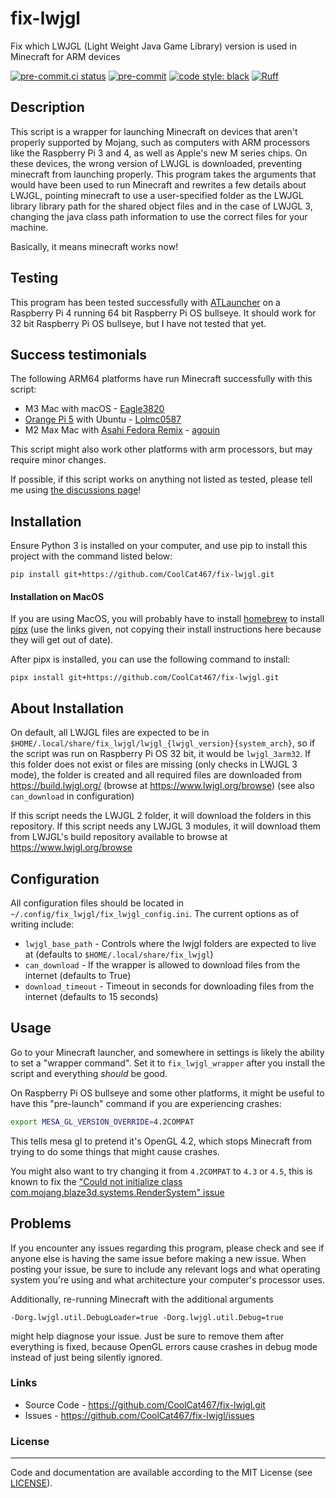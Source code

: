 # fix-lwjgl
Fix which LWJGL (Light Weight Java Game Library) version is used in Minecraft for ARM devices

<!-- BADGIE TIME -->

[![pre-commit.ci status](https://results.pre-commit.ci/badge/github/CoolCat467/fix-lwjgl/main.svg)](https://results.pre-commit.ci/latest/github/CoolCat467/fix-lwjgl/main)
[![pre-commit](https://img.shields.io/badge/pre--commit-enabled-brightgreen?logo=pre-commit)](https://github.com/pre-commit/pre-commit)
[![code style: black](https://img.shields.io/badge/code_style-black-000000.svg)](https://github.com/psf/black)
[![Ruff](https://img.shields.io/endpoint?url=https://raw.githubusercontent.com/astral-sh/ruff/main/assets/badge/v2.json)](https://github.com/astral-sh/ruff)

<!-- END BADGIE TIME -->

## Description
This script is a wrapper for launching Minecraft on devices that aren't properly
supported by Mojang, such as computers with ARM processors like the Raspberry Pi 3 and 4,
as well as Apple's new M series chips.
On these devices, the wrong version of LWJGL is downloaded, preventing minecraft
from launching properly. This program takes the arguments that would have been
used to run Minecraft and rewrites a few details about LWJGL, pointing minecraft
to use a user-specified folder as the LWJGL library library path for the
shared object files and in the case of LWJGL 3, changing the
java class path information to use the correct files for your machine.

Basically, it means minecraft works now!

## Testing
This program has been tested successfully with [ATLauncher](https://github.com/ATLauncher/ATLauncher)
on a Raspberry Pi 4 running 64 bit Raspberry Pi OS bullseye. It should work
for 32 bit Raspberry Pi OS bullseye, but I have not tested that yet.

## Success testimonials
The following ARM64 platforms have run Minecraft successfully with this script:
- M3 Mac with macOS - [Eagle3820](https://github.com/Eagle3820)
- [Orange Pi 5](http://www.orangepi.org/html/hardWare/computerAndMicrocontrollers/details/Orange-Pi-5.html) with Ubuntu - [Lolmc0587](https://github.com/Lolmc0587)
- M2 Max Mac with [Asahi Fedora Remix](https://asahilinux.org/fedora/) - [agouin](https://github.com/agouin)


This script might also work other platforms with arm processors, but may require minor changes.

If possible, if this script works on anything not listed as tested, please
tell me using [the discussions page](https://github.com/CoolCat467/fix-lwjgl/discussions/1)!

## Installation
Ensure Python 3 is installed on your computer, and use pip to
install this project with the command listed below:

```
pip install git+https://github.com/CoolCat467/fix-lwjgl.git
```

#### Installation on MacOS
If you are using MacOS, you will probably have to install [homebrew](https://brew.sh/) to install [pipx](https://pipx.pypa.io/latest/installation/)
(use the links given, not copying their install instructions here because they will get out of date).

After pipx is installed, you can use the following command to install:

```
pipx install git+https://github.com/CoolCat467/fix-lwjgl.git
```

## About Installation
On default, all LWJGL files are expected to be in
`$HOME/.local/share/fix_lwjgl/lwjgl_{lwjgl_version}{system_arch}`, so
if the script was run on Raspberry Pi OS 32 bit, it would be `lwjgl_3arm32`. If this
folder does not exist or files are missing (only checks in LWJGL 3 mode), the folder
is created and all required files are downloaded from https://build.lwjgl.org/
(browse at https://www.lwjgl.org/browse) (see also `can_download` in configuration)

If this script needs the LWJGL 2 folder, it will download the folders in this repository.
If this script needs any LWJGL 3 modules, it will download them from LWJGL's build repository
available to browse at https://www.lwjgl.org/browse

## Configuration
All configuration files should be located in `~/.config/fix_lwjgl/fix_lwjgl_config.ini`. The current options
as of writing include:
- `lwjgl_base_path` - Controls where the lwjgl folders are expected to live at (defaults to `$HOME/.local/share/fix_lwjgl`)
- `can_download` - If the wrapper is allowed to download files from the internet (defaults to True)
- `download_timeout` - Timeout in seconds for downloading files from the internet (defaults to 15 seconds)

## Usage
Go to your Minecraft launcher, and somewhere in settings is likely the ability to
set a "wrapper command". Set it to `fix_lwjgl_wrapper` after you install the script
and everything *should* be good.

On Raspberry Pi OS bullseye and some other platforms, it might be useful to have this
"pre-launch" command if you are experiencing crashes:

```bash
export MESA_GL_VERSION_OVERRIDE=4.2COMPAT
```

This tells mesa gl to pretend it's OpenGL 4.2, which stops Minecraft from trying to do
some things that might cause crashes.

You might also want to try changing it from `4.2COMPAT` to `4.3` or `4.5`, this is known to fix the
["Could not initialize class com.mojang.blaze3d.systems.RenderSystem" issue](https://github.com/CoolCat467/fix-lwjgl/issues/30)

## Problems
If you encounter any issues regarding this program, please check and see if anyone else is
having the same issue before making a new issue.
When posting your issue, be sure to include any relevant logs and what operating system
you're using and what architecture your computer's processor uses.

Additionally, re-running Minecraft with the additional arguments
```
-Dorg.lwjgl.util.DebugLoader=true -Dorg.lwjgl.util.Debug=true
```
might help diagnose your issue. Just be sure to remove them after everything is
fixed, because OpenGL errors cause crashes in debug mode instead of just being silently
ignored.


### Links
* Source Code - https://github.com/CoolCat467/fix-lwjgl.git
* Issues      - https://github.com/CoolCat467/fix-lwjgl/issues

### License
-------
Code and documentation are available according to the MIT License (see [LICENSE](https://github.com/CoolCat467/fix-lwjgl/blob/HEAD/LICENSE)).
